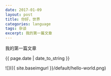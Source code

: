 ```yaml
---
date: 2017-01-09
layout: post
title: 你好，世界
categories: language
tags: 杂谈
excerpt: 我的第一篇文章
---
```


<p>我的第一篇文章</p>
<p>{{ page.date | date_to_string }}</p>
![]({{ site.baseimgurl }}/default/hello-world.png)